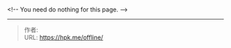 # 


&lt;!-- You need do nothing for this page. --&gt;


---

> 作者:   
> URL: https://hpk.me/offline/  

